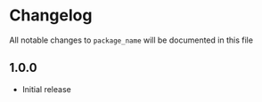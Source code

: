 # Changelog

All notable changes to `package_name` will be documented in this file

## 1.0.0
- Initial release
